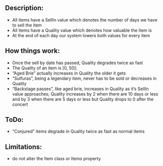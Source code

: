
## Description:
- All items have a SellIn value which denotes the number of days we have to sell the item
- All items have a Quality value which denotes how valuable the item is
- At the end of each day our system lowers both values for every item

## How things work:
- Once the sell by date has passed, Quality degrades twice as fast
- The Quality of an item is [0, 50];
- “Aged Brie” actually increases in Quality the older it gets
- “Sulfuras”, being a legendary item, never has to be sold or decreases in Quality
- “Backstage passes”, like aged brie, increases in Quality as it’s SellIn value approaches; 
Quality increases by 2 when there are 10 days or less and by 3 when there are 5 days or less but Quality drops to 0 after the concert

## ToDo:
- “Conjured” items degrade in Quality twice as fast as normal items

## Limitations:
- do not alter the Item class or Items property

